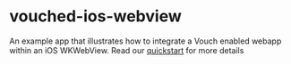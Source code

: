 # vouched-ios-webview
An example app that illustrates how to integrate a Vouch enabled webapp within an iOS WKWebView. Read our [quickstart](WebviewQuickstart.md) for more details
